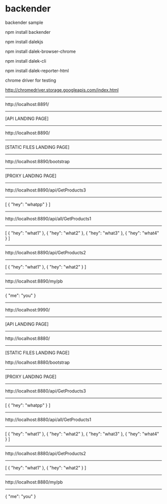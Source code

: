 # backender
backender sample


npm install backender

npm install dalekjs

npm install dalek-browser-chrome

npm install dalek-cli

npm install dalek-reporter-html


chrome driver for testing 

http://chromedriver.storage.googleapis.com/index.html


-------------------

http://localhost:8891/

-------------------

[API LANDING PAGE]

-------------------

http://localhost:8890/

-------------------

[STATIC FILES LANDING PAGE]

-------------------

http://localhost:8890/bootstrap

-------------------

[PROXY LANDING PAGE]

-------------------

http://localhost:8890/api/GetProducts3

-------------------

[
  {
    "hey": "whatpp"
  }
]

-------------------

http://localhost:8890/api/all/GetProducts1

-------------------

[
  {
    "hey": "what1"
  },
  {
    "hey": "what2"
  },
  {
    "hey": "what3"
  },
  {
    "hey": "what4"
  }
]

-------------------

http://localhost:8890/api/GetProducts2

-------------------

[
  {
    "hey": "what1"
  },
  {
    "hey": "what2"
  }
]

-------------------

http://localhost:8890/my/pb

-------------------

{
  "me": "you"
}

-------------------

http://localhost:9990/

-------------------

[API LANDING PAGE]

-------------------

http://localhost:8880/

-------------------

[STATIC FILES LANDING PAGE]

http://localhost:8880/bootstrap

-------------------

[PROXY LANDING PAGE]

-------------------

http://localhost:8880/api/GetProducts3

-------------------

[
  {
    "hey": "whatpp"
  }
]

-------------------

http://localhost:8880/api/all/GetProducts1

-------------------

[
  {
    "hey": "what1"
  },
  {
    "hey": "what2"
  },
  {
    "hey": "what3"
  },
  {
    "hey": "what4"
  }
]

-------------------

http://localhost:8880/api/GetProducts2

-------------------

[
  {
    "hey": "what1"
  },
  {
    "hey": "what2"
  }
]

-------------------

http://localhost:8880/my/pb

-------------------


{
  "me": "you"
}
